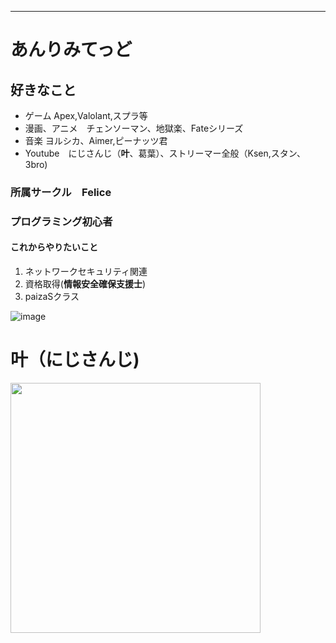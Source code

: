 ---

# あんりみてっど
## 好きなこと
- ゲーム   Apex,Valolant,スプラ等
- 漫画、アニメ　チェンソーマン、地獄楽、Fateシリーズ
- 音楽      ヨルシカ、Aimer,ピーナッツ君
- Youtube　にじさんじ（**叶**、葛葉）、ストリーマー全般（Ksen,スタン、3bro)
### 所属サークル　Felice
### プログラミング初心者
#### これからやりたいこと
1. ネットワークセキュリティ関連
2. 資格取得(**情報安全確保支援士**)
3. paizaSクラス


![image](https://github.com/unlimitedbullet/masachika/blob/main/assets/images/logo-150.png?raw=true)
# 叶（にじさんじ)
<img src="https://github.com/unlimitedbullet/masachika/blob/main/assets/images/channels4_profile.jpg?raw=true" width=400px>


